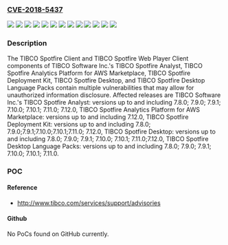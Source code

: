 ### [CVE-2018-5437](https://cve.mitre.org/cgi-bin/cvename.cgi?name=CVE-2018-5437)
![](https://img.shields.io/static/v1?label=Product&message=TIBCO%20Spotfire%20Analyst&color=blue)
![](https://img.shields.io/static/v1?label=Product&message=TIBCO%20Spotfire%20Analytics%20Platform%20for%20AWS%20Marketplace&color=blue)
![](https://img.shields.io/static/v1?label=Product&message=TIBCO%20Spotfire%20Deployment%20Kit&color=blue)
![](https://img.shields.io/static/v1?label=Product&message=TIBCO%20Spotfire%20Desktop%20Language%20Packs&color=blue)
![](https://img.shields.io/static/v1?label=Product&message=TIBCO%20Spotfire%20Desktop&color=blue)
![](https://img.shields.io/static/v1?label=Version&message=7.10.0%20&color=brightgreen)
![](https://img.shields.io/static/v1?label=Version&message=7.10.1%20&color=brightgreen)
![](https://img.shields.io/static/v1?label=Version&message=7.11.0%20&color=brightgreen)
![](https://img.shields.io/static/v1?label=Version&message=7.12.0%20&color=brightgreen)
![](https://img.shields.io/static/v1?label=Version&message=7.9.0%20&color=brightgreen)
![](https://img.shields.io/static/v1?label=Version&message=7.9.1%20&color=brightgreen)
![](https://img.shields.io/static/v1?label=Version&message=unspecified%20&color=brightgreen)
![](https://img.shields.io/static/v1?label=Vulnerability&message=The%20impact%20of%20this%20vulnerability%20includes%20the%20theoretical%20possibly%20that%20an%20authenticated%20user%20could%20gain%20access%20to%20additional%20confidential%20information%2C%20including%20credentials%20to%20access%20additional%20resources.&color=brightgreen)

### Description

The TIBCO Spotfire Client and TIBCO Spotfire Web Player Client components of TIBCO Software Inc.'s TIBCO Spotfire Analyst, TIBCO Spotfire Analytics Platform for AWS Marketplace, TIBCO Spotfire Deployment Kit, TIBCO Spotfire Desktop, and TIBCO Spotfire Desktop Language Packs contain multiple vulnerabilities that may allow for unauthorized information disclosure. Affected releases are TIBCO Software Inc.'s TIBCO Spotfire Analyst: versions up to and including 7.8.0; 7.9.0; 7.9.1; 7.10.0; 7.10.1; 7.11.0; 7.12.0, TIBCO Spotfire Analytics Platform for AWS Marketplace: versions up to and including 7.12.0, TIBCO Spotfire Deployment Kit: versions up to and including 7.8.0; 7.9.0;7.9.1;7.10.0;7.10.1;7.11.0; 7.12.0, TIBCO Spotfire Desktop: versions up to and including 7.8.0; 7.9.0; 7.9.1; 7.10.0; 7.10.1; 7.11.0;7.12.0, TIBCO Spotfire Desktop Language Packs: versions up to and including 7.8.0; 7.9.0; 7.9.1; 7.10.0; 7.10.1; 7.11.0.

### POC

#### Reference
- http://www.tibco.com/services/support/advisories

#### Github
No PoCs found on GitHub currently.

